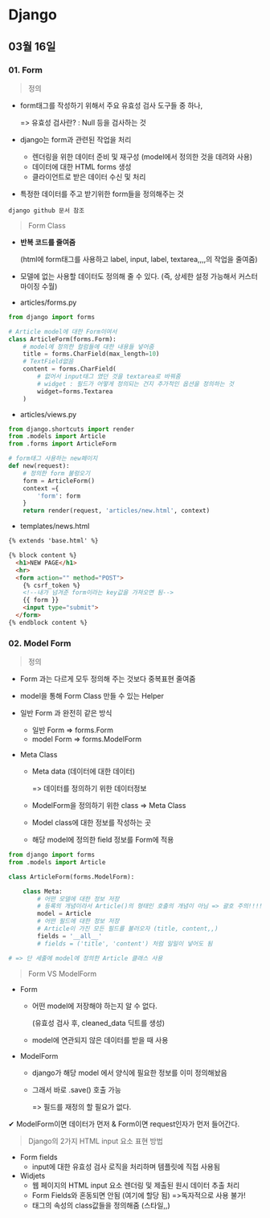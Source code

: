 # Django

## 03월 16일

### 01. Form

> 정의

- form태그를 작성하기 위해서 주요 유효성 검사 도구들 중 하나,

  => 유효성 검사란? :  Null 등을 검사하는 것

- django는 form과 관련된 작업을 처리

  - 렌더링을 위한 데이터 준비 및 재구성 (model에서 정의한 것을 데려와 사용)
  - 데이터에 대한 HTML forms 생성
  - 클라이언트로 받은 데이터 수신 및 처리

- 특정한 데이터를 주고 받기위한 form들을 정의해주는 것

`django github 문서 참조`



> Form Class

- **반복 코드를 줄여줌**

  (html에 form태그를 사용하고 label, input, label, textarea,,,,의 작업을 줄여줌)

- 모델에 없는 사용할 데이터도 정의해 줄 수 있다. (즉, 상세한 설정 가능해서 커스터마이징 수월)

- articles/forms.py

```python
from django import forms

# Article model에 대한 Form이여서
class ArticleForm(forms.Form):
    # model에 정의한 컬럼들에 대한 내용들 넣어줌
    title = forms.CharField(max_length=10)
    # TextField없음
    content = forms.CharField(
        # 없어서 input태그 였던 것을 textarea로 바꿔줌
        # widget : 필드가 어떻게 정의되는 건지 추가적인 옵션을 정의하는 것
        widget=forms.Textarea
    )
```

- articles/views.py

```python
from django.shortcuts import render
from .models import Article
from .forms import ArticleForm

# form태그 사용하는 new페이지
def new(request):
    # 정의한 form 불렁오기
    form = ArticleForm()
    context ={
        'form': form
    }
    return render(request, 'articles/new.html', context)
```

- templates/news.html

```html
{% extends 'base.html' %}

{% block content %}
  <h1>NEW PAGE</h1>
  <hr>
  <form action="" method="POST">
    {% csrf_token %}
    <!--내가 넘겨준 form이라는 key값을 가져오면 됨-->
    {{ form }}
    <input type="submit">
  </form>
{% endblock content %}
```



### 02. Model Form

> 정의

- Form 과는 다르게 모두 정의해 주는 것보다 중복표현 줄여줌

- model을 통해 Form Class 만들 수 있는 Helper

- 일반 Form 과 완전히 같은 방식

  - 일반 Form => forms.Form
  - model Form => forms.ModelForm

- Meta Class

  - Meta data (데이터에 대한 데이터)

    => 데이터를 정의하기 위한 데이터정보

  - ModelForm을 정의하기 위한 class => Meta Class

  - Model class에 대한 정보를 작성하는 곳

  - 해당 model에 정의한 field 정보를 Form에 적용

```python
from django import forms
from .models import Article

class ArticleForm(forms.ModelForm):

    class Meta:
        # 어떤 모델에 대한 정보 저장
        # 등록의 개념이라서 Article()의 형태인 호출의 개념이 아님 => 괄호 주의!!!!
        model = Article
        # 어떤 필드에 대한 정보 저장
        # Article이 가진 모든 필드를 불러오자 (title, content,,)
        fields = '__all__'
        # fields = ('title', 'content') 처럼 일일이 넣어도 됨

# => 단 세줄에 model에 정의한 Article 클래스 사용
```



> Form VS ModelForm

- Form

  - 어떤 model에 저장해야 하는지 알 수 없다.

    (유효성 검사 후, cleaned_data 딕트를 생성)

  - model에 연관되지 않은 데이터를 받을 때 사용

- ModelForm

  - django가 해당 model 에서 양식에 필요한 정보를 이미 정의해놨음
  
  - 그래서 바로 .save() 호출 가능
  
    => 필드를 재정의 할 필요가 없다.

✔ ModelForm이면 데이터가 먼저 & Form이면 request인자가 먼저 들어간다.



> Django의 2가지 HTML input 요소 표현 방법

- Form fields
  - input에 대한 유효성 검사 로직을 처리하며 템플릿에 직접 사용됨
- Widjets
  - 웹 페이지의 HTML input 요소 렌더링 및 제출된 원시 데이터 추출 처리
  - Form Fields와 혼동되면 안됨 (여기에 할당 됨) =>독자적으로 사용 불가!
  - 태그의 속성의 class값들을 정의해줌 (스타일,,)